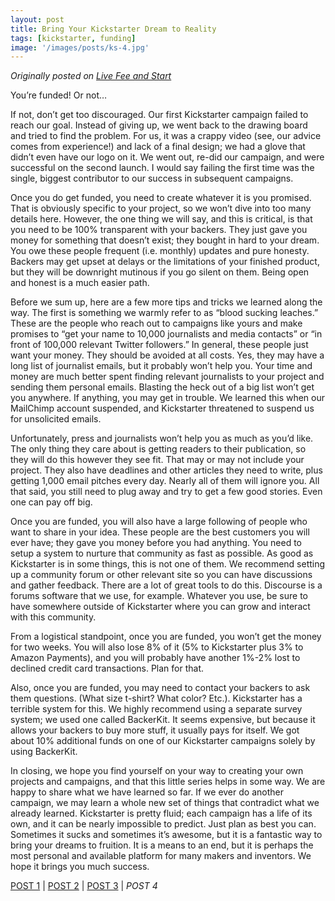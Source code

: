 ```yaml
---
layout: post
title: Bring Your Kickstarter Dream to Reality
tags: [kickstarter, funding]
image: '/images/posts/ks-4.jpg'
---
```


_Originally posted on_ [_Live Fee and Start_](https://livefreeandstart.com/crowdfunding/bring-your-kickstarter-dream-to-reality/)

You’re funded! Or not…

If not, don’t get too discouraged. Our first Kickstarter campaign failed to reach our goal. Instead of giving up, we went back to the drawing board and tried to find the problem. For us, it was a crappy video (see, our advice comes from experience!) and lack of a final design; we had a glove that didn’t even have our logo on it. We went out, re-did our campaign, and were successful on the second launch. I would say failing the first time was the single, biggest contributor to our success in subsequent campaigns.



Once you do get funded, you need to create whatever it is you promised. That is obviously specific to your project, so we won’t dive into too many details here. However, the one thing we will say, and this is critical, is that you need to be 100% transparent with your backers. They just gave you money for something that doesn’t exist; they bought in hard to your dream. You owe these people frequent (i.e. monthly) updates and pure honesty. Backers may get upset at delays or the limitations of your finished product, but they will be downright mutinous if you go silent on them. Being open and honest is a much easier path.



Before we sum up, here are a few more tips and tricks we learned along the way. The first is something we warmly refer to as “blood sucking leaches.” These are the people who reach out to campaigns like yours and make promises to “get your name to 10,000 journalists and media contacts” or “in front of 100,000 relevant Twitter followers.” In general, these people just want your money. They should be avoided at all costs. Yes, they may have a long list of journalist emails, but it probably won’t help you. Your time and money are much better spent finding relevant journalists to your project and sending them personal emails. Blasting the heck out of a big list won’t get you anywhere. If anything, you may get in trouble. We learned this when our MailChimp account suspended, and Kickstarter threatened to suspend us for unsolicited emails.



Unfortunately, press and journalists won’t help you as much as you’d like. The only thing they care about is getting readers to their publication, so they will do this however they see fit. That may or may not include your project. They also have deadlines and other articles they need to write, plus getting 1,000 email pitches every day. Nearly all of them will ignore you. All that said, you still need to plug away and try to get a few good stories. Even one can pay off big.



Once you are funded, you will also have a large following of people who want to share in your idea. These people are the best customers you will ever have; they gave you money before you had anything. You need to setup a system to nurture that community as fast as possible. As good as Kickstarter is in some things, this is not one of them. We recommend setting up a community forum or other relevant site so you can have discussions and gather feedback. There are a lot of great tools to do this. Discourse is a forums software that we use, for example. Whatever you use, be sure to have somewhere outside of Kickstarter where you can grow and interact with this community.



From a logistical standpoint, once you are funded, you won’t get the money for two weeks. You will also lose 8% of it (5% to Kickstarter plus 3% to Amazon Payments), and you will probably have another 1%-2% lost to declined credit card transactions. Plan for that.



Also, once you are funded, you may need to contact your backers to ask them questions. (What size t-shirt? What color? Etc.). Kickstarter has a terrible system for this. We highly recommend using a separate survey system; we used one called BackerKit. It seems expensive, but because it allows your backers to buy more stuff, it usually pays for itself. We got about 10% additional funds on one of our Kickstarter campaigns solely by using BackerKit.



In closing, we hope you find yourself on your way to creating your own projects and campaigns, and that this little series helps in some way. We are happy to share what we have learned so far. If we ever do another campaign, we may learn a whole new set of things that contradict what we already learned. Kickstarter is pretty fluid; each campaign has a life of its own, and it can be nearly impossible to predict. Just plan as best you can. Sometimes it sucks and sometimes it’s awesome, but it is a fantastic way to bring your dreams to fruition. It is a means to an end, but it is perhaps the most personal and available platform for many makers and inventors. We hope it brings you much success.

[POST 1](https://blog.eric-ely.com/2015/09/10/kickstarter-part-1/)  \|  [POST 2](https://blog.eric-ely.com/2015/10/08/kickstarter-part-2/)  \|  [POST 3](https://blog.eric-ely.com/2015/11/12/kickstarter-part-3/)  \|  _POST 4_